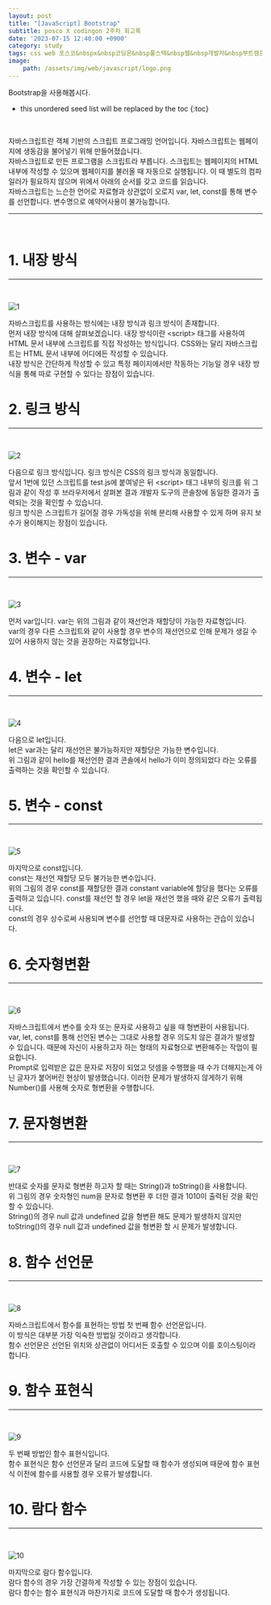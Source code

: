 ```yaml
---
layout: post
title: "[JavaScript] Bootstrap"
subtitle: posco X codingon 2주차 회고록
date: '2023-07-15 12:40:00 +0900'
category: study
tags: css web 포스코&nbspx&nbsp코딩온&nbsp풀스택&nbsp웹&nbsp개발자&nbsp부트캠프&nbsp8기
image:
    path: /assets/img/web/javascript/logo.png
---
```


Bootstrap을 사용해봅시다.<br>

<!--more-->

* this unordered seed list will be replaced by the toc
{:toc}
<br>

자바스크립트란 객체 기반의 스크립트 프로그래밍 언어입니다. 자바스크립트는 웹페이지에 생동감을 불어넣기 위해 만들어졌습니다.<br>
자바스크립트로 만든 프로그램을 스크립트라 부릅니다. 스크립트는 웹페이지의 HTML 내부에 작성할 수 있으며 웹페이지를 불러올 때 자동으로 실행됩니다. 이 때 별도의 컴파일러가 필요하지 않으며 위에서 아래의 순서를 갖고 코드를 읽습니다.<br>
자바스크립트는 느슨한 언어로 자료형과 상관없이 오로지 var, let, const를 통해 변수를 선언합니다. 변수명으로 예약어사용이 불가능합니다.<br>

---
<br>

# 1. 내장 방식
---
<br>

![1](/assets/img/web/javascript/2023-07-11-[JavaScript]_자바스크립트의_기초/1.png)
<br>

자바스크립트를 사용하는 방식에는 내장 방식과 링크 방식이 존재합니다.<br>
먼저 내장 방식에 대해 살펴보겠습니다. 내장 방식이란 \<script\> 태그를 사용하여 HTML 문서 내부에  스크립트를 직접 작성하는 방식입니다. CSS와는 달리 자바스크립트는 HTML 문서 내부에 어디에든 작성할 수 있습니다.<br>
내장 방식은 간단하게 작성할 수 있고 특정 페이지에서만 작동하는 기능일 경우 내장 방식을 통해 따로 구현할 수 있다는 장점이 있습니다.<br>

# 2. 링크 방식
---
<br>

![2](/assets/img/web/javascript/2023-07-11-[JavaScript]_자바스크립트의_기초/2.png)
<br>

다음으로 링크 방식입니다. 링크 방식은 CSS의 링크 방식과 동일합니다.<br>
앞서 1번에 있던 스크립트를 test.js에 붙여넣은 뒤 \<script\> 태그 내부의 링크를 위 그림과 같이 작성 후 브라우저에서 살펴본 결과 개발자 도구의 콘솔창에 동일한 결과가 출력되는 것을 확인할 수 있습니다.<br>
링크 방식은 스크립트가 길어질 경우 가독성을 위해 분리해 사용할 수 있게 하며 유지 보수가 용이해지는 장점이 있습니다.<br>


# 3. 변수 - var
---
<br>

![3](/assets/img/web/javascript/2023-07-11-[JavaScript]_자바스크립트의_기초/3.png)
<br>

먼저 var입니다. var는 위의 그림과 같이 재선언과 재할당이 가능한 자료형입니다.<br>
var의 경우 다른 스크립트와 같이 사용할 경우 변수의 재선언으로 인해 문제가 생길 수 있어 사용하지 않는 것을 권장하는 자료형입니다.


# 4. 변수 - let
---
<br>

![4](/assets/img/web/javascript/2023-07-11-[JavaScript]_자바스크립트의_기초/4.png)
<br>

다음으로 let입니다.<br>
let은 var과는 달리 재선언은 불가능하지만 재할당은 가능한 변수입니다.<br>
위 그림과 같이 hello를 재선언한 결과 콘솔에서 hello가 이미 정의되었다 라는 오류를 출력하는 것을 확인할 수 있습니다.<br>

# 5. 변수 - const
---
<br>

![5](/assets/img/web/javascript/2023-07-11-[JavaScript]_자바스크립트의_기초/5.png)
<br>

마지막으로 const입니다.<br>
const는 재선언 재할당 모두 불가능한 변수입니다.<br>
위의 그림의 경우 const를 재할당한 결과 constant variable에 할당을 했다는 오류를 출력하고 있습니다. const를 재선언 할 경우 let을 재선언 했을 때와 같은 오류가 출력됩니다.<br>
const의 경우 상수로써 사용되며 변수를 선언할 때 대문자로 사용하는 관습이 있습니다.<br>

# 6. 숫자형변환
---
<br>

![6](/assets/img/web/javascript/2023-07-11-[JavaScript]_자바스크립트의_기초/6.png)
<br>

자바스크립트에서 변수를 숫자 또는 문자로 사용하고 싶을 때 형변환이 사용됩니다.<br>
var, let, const를 통해 선언된 변수는 그대로 사용할 경우 의도치 않은 결과가 발생할 수 있습니다. 때문에 자신이 사용하고자 하는 형태의 자료형으로 변환해주는 작업이 필요합니다.<br>
Prompt로 입력받은 값은 문자로 저장이 되었고 덧셈을 수행했을 때 수가 더해지는게 아닌 글자가 붙어버린 현상이 발생했습니다. 이러한 문제가 발생하지 않게하기 위해 Number()를 사용해 숫자로 형변환을 수행합니다.<br>


# 7. 문자형변환
---
<br>

![7](/assets/img/web/javascript/2023-07-11-[JavaScript]_자바스크립트의_기초/7.png)
<br>

반대로 숫자를 문자로 형변환 하고자 할 때는 String()과 toString()을 사용합니다.<br>
위 그림의 경우 숫자형인 num을 문자로 형변환 후 더한 결과 1010이 출력된 것을 확인할 수 있습니다.<br>
String()의 경우 null 값과 undefined 값을 형변환 해도 문제가 발생하지 않지만 toString()의 경우 null 값과 undefined 값을 형변환 할 시 문제가 발생합니다.<br>

# 8. 함수 선언문
---
<br>

![8](/assets/img/web/javascript/2023-07-11-[JavaScript]_자바스크립트의_기초/8.png)
<br>

자바스크립트에서 함수를 표현하는 방법 첫 번째 함수 선언문입니다.<br>
이 방식은 대부분 가장 익숙한 방법일 것이라고 생각합니다.<br>
함수 선언문은 선언된 위치와 상관없이 어디서든 호출할 수 있으며 이를 호이스팅이라 합니다.<br>

# 9. 함수 표현식
---
<br>

![9](/assets/img/web/javascript/2023-07-11-[JavaScript]_자바스크립트의_기초/9.png)
<br>

두 번째 방법인 함수 표현식입니다.<br>
함수 표현식은 함수 선언문과 달리 코드에 도달할 때 함수가 생성되며 때문에 함수 표현식 이전에 함수를 사용할 경우 오류가 발생합니다.<br>


# 10. 람다 함수
---
<br>

![10](/assets/img/web/javascript/2023-07-11-[JavaScript]_자바스크립트의_기초/10.png)
<br>

마지막으로 람다 함수입니다.<br>
람다 함수의 경우 가장 간결하게 작성할 수 있는 장점이 있습니다.<br>
람다 함수는 함수 표현식과 마찬가지로 코드에 도달할 때 함수가 생성됩니다.<br>